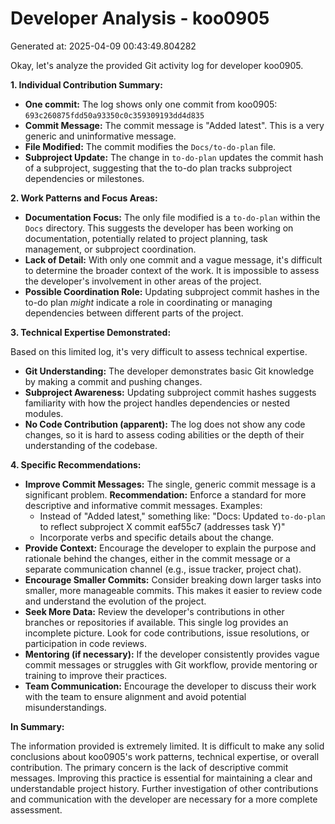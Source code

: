 # Developer Analysis - koo0905
Generated at: 2025-04-09 00:43:49.804282

Okay, let's analyze the provided Git activity log for developer koo0905.

**1. Individual Contribution Summary:**

*   **One commit:**  The log shows only one commit from koo0905: `693c260875fdd50a93350c0c359309193dd4d835`
*   **Commit Message:** The commit message is "Added latest". This is a very generic and uninformative message.
*   **File Modified:**  The commit modifies the `Docs/to-do-plan` file.
*   **Subproject Update:** The change in `to-do-plan` updates the commit hash of a subproject, suggesting that the to-do plan tracks subproject dependencies or milestones.

**2. Work Patterns and Focus Areas:**

*   **Documentation Focus:**  The only file modified is a `to-do-plan` within the `Docs` directory. This suggests the developer has been working on documentation, potentially related to project planning, task management, or subproject coordination.
*   **Lack of Detail:** With only one commit and a vague message, it's difficult to determine the broader context of the work. It is impossible to assess the developer's involvement in other areas of the project.
*   **Possible Coordination Role:** Updating subproject commit hashes in the to-do plan *might* indicate a role in coordinating or managing dependencies between different parts of the project.

**3. Technical Expertise Demonstrated:**

Based on this limited log, it's very difficult to assess technical expertise.

*   **Git Understanding:** The developer demonstrates basic Git knowledge by making a commit and pushing changes.
*   **Subproject Awareness:** Updating subproject commit hashes suggests familiarity with how the project handles dependencies or nested modules.
*   **No Code Contribution (apparent):**  The log does not show any code changes, so it is hard to assess coding abilities or the depth of their understanding of the codebase.

**4. Specific Recommendations:**

*   **Improve Commit Messages:**  The single, generic commit message is a significant problem.  **Recommendation:** Enforce a standard for more descriptive and informative commit messages.  Examples:
    *   Instead of "Added latest," something like: "Docs: Updated `to-do-plan` to reflect subproject X commit eaf55c7 (addresses task Y)"
    *   Incorporate verbs and specific details about the change.
*   **Provide Context:** Encourage the developer to explain the purpose and rationale behind the changes, either in the commit message or a separate communication channel (e.g., issue tracker, project chat).
*   **Encourage Smaller Commits:** Consider breaking down larger tasks into smaller, more manageable commits. This makes it easier to review code and understand the evolution of the project.
*   **Seek More Data:** Review the developer's contributions in other branches or repositories if available. This single log provides an incomplete picture. Look for code contributions, issue resolutions, or participation in code reviews.
*   **Mentoring (if necessary):** If the developer consistently provides vague commit messages or struggles with Git workflow, provide mentoring or training to improve their practices.
*   **Team Communication:** Encourage the developer to discuss their work with the team to ensure alignment and avoid potential misunderstandings.

**In Summary:**

The information provided is extremely limited. It is difficult to make any solid conclusions about koo0905's work patterns, technical expertise, or overall contribution.  The primary concern is the lack of descriptive commit messages. Improving this practice is essential for maintaining a clear and understandable project history.  Further investigation of other contributions and communication with the developer are necessary for a more complete assessment.
